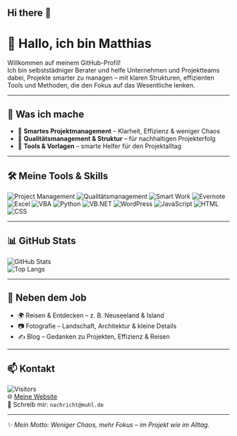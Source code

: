 ## Hi there 👋

<!--
**matthiasmhh/matthiasmhh** is a ✨ _special_ ✨ repository because its `README.md` (this file) appears on your GitHub profile.

Here are some ideas to get you started:

- 🔭 I’m currently working on ...
- 🌱 I’m currently learning ...
- 👯 I’m looking to collaborate on ...
- 🤔 I’m looking for help with ...
- 💬 Ask me about ...
- 📫 How to reach me: ...
- 😄 Pronouns: ...
- ⚡ Fun fact: ...
-->


# 👋 Hallo, ich bin Matthias

Willkommen auf meinem GitHub-Profil!  
Ich bin selbststädniger Berater und helfe Unternehmen und Projektteams dabei, Projekte smarter zu managen – mit klaren Strukturen, effizienten Tools und Methoden, die den Fokus auf das Wesentliche lenken.  

---

## 🚀 Was ich mache
- 🔹 **Smartes Projektmanagement** – Klarheit, Effizienz & weniger Chaos  
- 🔹 **Qualitätsmanagement & Struktur** – für nachhaltigen Projekterfolg  
- 🔹 **Tools & Vorlagen** – smarte Helfer für den Projektalltag  

---

## 🛠️ Meine Tools & Skills
![Project Management](https://img.shields.io/badge/Methoden-Agile_|_Hybrid_|_Klassisch-orange)
![Qualitätsmanagement](https://img.shields.io/badge/Focus-Qualitätsmanagement-4CAF50?logo=checkmarx&logoColor=white)
![Smart Work](https://img.shields.io/badge/Approach-Smart%20Work-007ACC?logo=windows-terminal&logoColor=white)
![Evernote](https://img.shields.io/badge/Notes-Evernote-00A82D?logo=evernote&logoColor=white)
![Excel](https://img.shields.io/badge/Tool-Excel-green?logo=microsoft-excel)
![VBA](https://img.shields.io/badge/Code-VBA-217346?logo=microsoft-excel&logoColor=white)
![Python](https://img.shields.io/badge/Code-Python-blue?logo=python)
![VB.NET](https://img.shields.io/badge/Dev-VB.NET-512BD4?logo=dotnet&logoColor=white)
![WordPress](https://img.shields.io/badge/CMS-WordPress-21759B?logo=wordpress&logoColor=white)
![JavaScript](https://img.shields.io/badge/Code-JavaScript-F7DF1E?logo=javascript&logoColor=black)
![HTML](https://img.shields.io/badge/Markup-HTML5-E34F26?logo=html5&logoColor=white)
![CSS](https://img.shields.io/badge/Style-CSS3-1572B6?logo=css3&logoColor=white)


---

## 📊 GitHub Stats
![GitHub Stats](https://github-readme-stats.vercel.app/api?username=matthiasmhh&show_icons=true&theme=default)  
![Top Langs](https://github-readme-stats.vercel.app/api/top-langs/?username=matthiasmhh&layout=compact)

---

## 📸 Neben dem Job
- 🌍 Reisen & Entdecken – z. B. Neuseeland & Island  
- 📷 Fotografie – Landschaft, Architektur & kleine Details  
- ✍️ Blog – Gedanken zu Projekten, Effizienz & Reisen  

---

## 📫 Kontakt
![Visitors](https://komarev.com/ghpvc/?username=matthiasmhh&color=blue)  
🌐 [Meine Website](https://www.muhl.de.de)  
📧 Schreib mir: `nachricht@muhl.de`

---

✨ *Mein Motto: Weniger Chaos, mehr Fokus – im Projekt wie im Alltag.*
